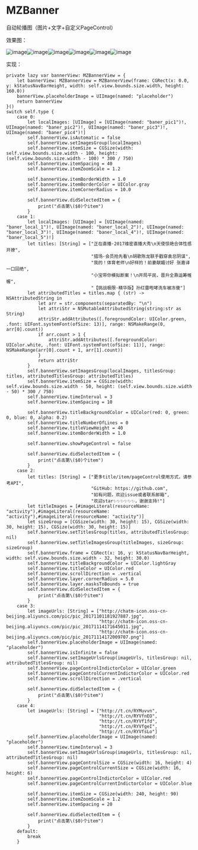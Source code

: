 # MZBanner

自动轮播图（图片+文字+自定义PageControl）

效果图：

![image](https://github.com/MrZhou1010/MZBanner/blob/master/demoImage/demo1.png)![image](https://github.com/MrZhou1010/MZBanner/blob/master/demoImage/demo2.png)![image](https://github.com/MrZhou1010/MZBanner/blob/master/demoImage/demo3.png)![image](https://github.com/MrZhou1010/MZBanner/blob/master/demoImage/demo4.png)![image](https://github.com/MrZhou1010/MZBanner/blob/master/demoImage/demo5.png)![image](https://github.com/MrZhou1010/MZBanner/blob/master/demoImage/demo6.png)

实现：

    private lazy var bannerView: MZBannerView = {
        let bannerView: MZBannerView = MZBannerView(frame: CGRect(x: 0.0, y: kStatusNavBarHeight, width: self.view.bounds.size.width, height: 160.0))
        bannerView.placeholderImage = UIImage(named: "placeholder")
        return bannerView
    }()
    switch self.type {
        case 0:
            let localImages: [UIImage] = [UIImage(named: "baner_pic1")!, UIImage(named: "baner_pic2")!, UIImage(named: "baner_pic3")!, UIImage(named: "baner_pic4")!]
            self.bannerView.isAutomatic = false
            self.bannerView.setImagesGroup(localImages)
            self.bannerView.itemSize = CGSize(width: self.view.bounds.size.width - 100, height: (self.view.bounds.size.width - 100) * 300 / 750)
            self.bannerView.itemSpacing = 40
            self.bannerView.itemZoomScale = 1.2
            
            self.bannerView.itemBorderWidth = 1.0
            self.bannerView.itemBorderColor = UIColor.gray
            self.bannerView.itemCornerRadius = 10.0
            
            self.bannerView.didSelectedItem = {
                print("点击第\($0)个item")
            }
        case 1:
            let localImages: [UIImage] = [UIImage(named: "baner_local_1")!, UIImage(named: "baner_local_2")!, UIImage(named: "baner_local_3")!, UIImage(named: "baner_local_4")!, UIImage(named: "baner_local_5")!]
            let titles: [String] = ["正在直播·2017维密直播大秀\n天使惊艳合体性感开撩",
                                    "猎场-会员抢先看\n胡歌陈龙联手戳穿袁总阴谋",
                                    "我的！体育老师\n好样的！前妻献媚讨好 张嘉译一口回绝",
                                    "小宝带你模拟断案！\n开局平民，晋升全靠运筹帷幄",
                                    "【挑战极限·精华版】孙红雷咆哮洗车被冻傻"]
            let attributedTitles = titles.map { (str) -> NSAttributedString in
                let arr = str.components(separatedBy: "\n")
                let attriStr = NSMutableAttributedString(string:str as String)
                attriStr.addAttributes([.foregroundColor: UIColor.green, .font: UIFont.systemFont(ofSize: 13)], range: NSMakeRange(0, arr[0].count))
                if arr.count > 1 {
                    attriStr.addAttributes([.foregroundColor: UIColor.white, .font: UIFont.systemFont(ofSize: 11)], range: NSMakeRange(arr[0].count + 1, arr[1].count))
                }
                return attriStr
            }
            self.bannerView.setImagesGroup(localImages, titlesGroup: titles, attributedTitlesGroup: attributedTitles)
            self.bannerView.itemSize = CGSize(width: self.view.bounds.size.width - 50, height: (self.view.bounds.size.width - 50) * 300 / 750)
            self.bannerView.timeInterval = 3
            self.bannerView.itemSpacing = 10
            
            self.bannerView.titleBackgroundColor = UIColor(red: 0, green: 0, blue: 0, alpha: 0.2)
            self.bannerView.titleNumberOfLines = 0
            self.bannerView.titleViewHeight = 40
            self.bannerView.itemBorderWidth = 1.0
            
            self.bannerView.showPageControl = false
            
            self.bannerView.didSelectedItem = {
                print("点击第\($0)个item")
            }
        case 2:
            let titles: [String] = ["更多title/item/pageControl使用方式，请参考API",
                                    "GitHub: https://github.com",
                                    "如有问题，欢迎issue或者联系邮箱",
                                    "欢迎star✨✨✨✨✨✨，谢谢支持!"]
            let titleImages = [#imageLiteral(resourceName: "activity"),#imageLiteral(resourceName: "activity"),#imageLiteral(resourceName: "activity")]
            let sizeGroup = [CGSize(width: 30, height: 15), CGSize(width: 30, height: 15), CGSize(width: 30, height: 15)]
            self.bannerView.setTitlesGroup(titles, attributedTitlesGroup: nil)
            self.bannerView.setTitleImagesGroup(titleImages, sizeGroup: sizeGroup)
            self.bannerView.frame = CGRect(x: 16, y: kStatusNavBarHeight, width: self.view.bounds.size.width - 32, height: 30.0)
            self.bannerView.titleBackgroundColor = UIColor.lightGray
            self.bannerView.titleColor = UIColor.red
            self.bannerView.scrollDirection = .vertical
            self.bannerView.layer.cornerRadius = 5.0
            self.bannerView.layer.masksToBounds = true
            self.bannerView.didSelectedItem = {
                print("点击第\($0)个item")
            }
        case 3:
            let imageUrls: [String] = ["http://chatm-icon.oss-cn-beijing.aliyuncs.com/pic/pic_20171101181927887.jpg",
                                       "http://chatm-icon.oss-cn-beijing.aliyuncs.com/pic/pic_20171114171645011.jpg",
                                       "http://chatm-icon.oss-cn-beijing.aliyuncs.com/pic/pic_20171114172009707.png"]
            self.bannerView.placeholderImage = UIImage(named: "placeholder")
            self.bannerView.isInfinite = false
            self.bannerView.setImageUrlsGroup(imageUrls, titlesGroup: nil, attributedTitlesGroup: nil)
            self.bannerView.pageControlIndictorColor = UIColor.green
            self.bannerView.pageControlCurrentIndictorColor = UIColor.red
            self.bannerView.scrollDirection = .vertical
            
            self.bannerView.didSelectedItem = {
                print("点击第\($0)个item")
            }
        case 4:
            let imageUrls: [String] = ["http://t.cn/RYMuvvn",
                                       "http://t.cn/RYVfnEO",
                                       "http://t.cn/RYVf1fd",
                                       "http://t.cn/RYVfgeI",
                                       "http://t.cn/RYVfsLo"]
            self.bannerView.placeholderImage = UIImage(named: "placeholder")
            self.bannerView.timeInterval = 3
            self.bannerView.setImageUrlsGroup(imageUrls, titlesGroup: nil, attributedTitlesGroup: nil)
            self.bannerView.pageControlSize = CGSize(width: 16, height: 4)
            self.bannerView.pageControlCurrentSize = CGSize(width: 16, height: 6)
            self.bannerView.pageControlIndictorColor = UIColor.red
            self.bannerView.pageControlCurrentIndictorColor = UIColor.blue
            
            self.bannerView.itemSize = CGSize(width: 240, height: 90)
            self.bannerView.itemZoomScale = 1.2
            self.bannerView.itemSpacing = 20
            
            self.bannerView.didSelectedItem = {
                print("点击第\($0)个item")
            }
        default:
            break
        }
